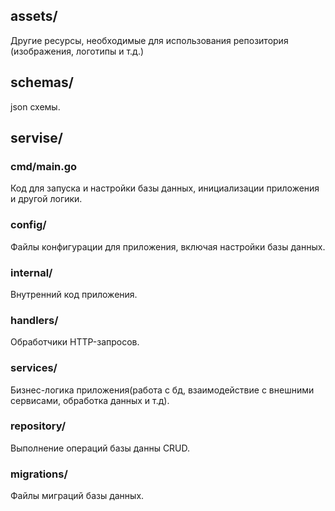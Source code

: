 <h2>assets/</h2>
<p>Другие ресурсы, необходимые для использования репозитория (изображения, логотипы и т.д.)</p>

<h2>schemas/</h2>
<p>json схемы.</p>

<h2>servise/</h2>
  <h3>cmd/main.go</h3>
    <p>Код для запуска и настройки базы данных, инициализации приложения и другой логики.</p>
  <h3>config/</h3>
    <p>Файлы конфигурации для приложения, включая настройки базы данных.</p>
  <h3>internal/</h3>
    <p>Внутренний код приложения.</p> 
  <h3>handlers/</h3>
    <p>Обработчики HTTP-запросов.</p>
  <h3>services/</h3>
    <p>Бизнес-логика приложения(работa с бд, взаимодействие с внешними сервисами, обработка данных и т.д).</p>
  <h3>repository/</h3>
    <p>Выполнение операций базы данны CRUD.</p>
  <h3>migrations/</h3>
  <p>Файлы миграций базы данных.</p>